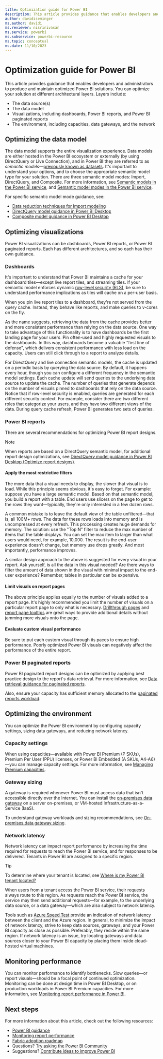 ```yaml
---
title: Optimization guide for Power BI
description: This article provides guidance that enables developers and administrators to produce and maintain optimized Power BI solutions. You can optimize your solution at different architectural layers.
author: davidiseminger
ms.author: davidi
ms.reviewer: nisrinivasan
ms.service: powerbi
ms.subservice: powerbi-resource
ms.topic: conceptual
ms.date: 11/10/2023
---
```


# Optimization guide for Power BI

This article provides guidance that enables developers and administrators to produce and maintain optimized Power BI solutions. You can optimize your solution at different architectural layers. Layers include:

- The data source(s)
- The data model
- Visualizations, including dashboards, Power BI reports, and Power BI paginated reports
- The environment, including capacities, data gateways, and the network

## Optimizing the data model

The data model supports the entire visualization experience. Data models are either hosted in the Power BI ecosystem or externally (by using DirectQuery or Live Connection), and in Power BI they are referred to as *semantic models*—[previously known as datasets](../connect-data/service-datasets-rename.md). It's important to understand your options, and to choose the appropriate semantic model type for your solution. There are three semantic model modes: Import, DirectQuery, and Composite. For more information, see [Semantic models in the Power BI service](../connect-data/service-datasets-understand.md), and  [Semantic model modes in the Power BI service](../connect-data/service-dataset-modes-understand.md).

For specific semantic model mode guidance, see:

- [Data reduction techniques for Import modeling](import-modeling-data-reduction.md)
- [DirectQuery model guidance in Power BI Desktop](directquery-model-guidance.md)
- [Composite model guidance in Power BI Desktop](composite-model-guidance.md)

## Optimizing visualizations

Power BI visualizations can be dashboards, Power BI reports, or Power BI paginated reports. Each has different architectures, and so each has their own guidance.

### Dashboards

It's important to understand that Power BI maintains a cache for your dashboard tiles—except live report tiles, and streaming tiles. If your semantic model enforces dynamic [row-level security (RLS)](../enterprise/service-admin-rls.md), be sure to understand performance implications as tiles will cache on a per-user basis.

When you pin live report tiles to a dashboard, they're not served from the query cache. Instead, they behave like reports, and make queries to v-cores on the fly.

As the name suggests, retrieving the data from the cache provides better and more consistent performance than relying on the data source. One way to take advantage of this functionality is to have dashboards be the first landing page for your users. Pin often-used and highly requested visuals to the dashboards. In this way, dashboards become a valuable "first line of defense", which delivers consistent performance with less load on the capacity. Users can still click through to a report to analyze details.

For DirectQuery and live connection semantic models, the cache is updated on a periodic basis by querying the data source. By default, it happens every hour, though you can configure a different frequency in the semantic model settings. Each cache update will send queries to the underlying data source to update the cache. The number of queries that generate depends on the number of visuals pinned to dashboards that rely on the data source. Notice that if row-level security is enabled, queries are generated for each different security context. For example, consider there are two different roles that categorize your users, and they have two different views of the data. During query cache refresh, Power BI generates two sets of queries.

### Power BI reports

There are several recommendations for optimizing Power BI report designs.

> [!NOTE]
> When reports are based on a DirectQuery semantic model, for additional report design optimizations, see [DirectQuery model guidance in Power BI Desktop (Optimize report designs)](directquery-model-guidance.md#optimize-report-designs).

#### Apply the most restrictive filters

The more data that a visual needs to display, the slower that visual is to load. While this principle seems obvious, it's easy to forget. For example: suppose you have a large semantic model. Based on that semantic model, you build a report with a table. End users use slicers on the page to get to the rows they want—typically, they're only interested in a few dozen rows.

A common mistake is to leave the default view of the table unfiltered—that is, all 100M+ rows. The data for these rows loads into memory and is uncompressed at every refresh. This processing creates huge demands for memory. The solution: use the "Top N" filter to reduce the max number of items that the table displays. You can set the max item to larger than what users would need, for example, 10,000. The result is the end-user experience doesn't change, but memory use drops greatly. And most importantly, performance improves.

A similar design approach to the above is suggested for every visual in your report. Ask yourself, is all the data in this visual needed? Are there ways to filter the amount of data shown in the visual with minimal impact to the end-user experience? Remember, tables in particular can be expensive.

#### Limit visuals on report pages

The above principle applies equally to the number of visuals added to a report page. It's highly recommended you limit the number of visuals on a particular report page to only what is necessary. [Drillthrough pages](report-drillthrough.md) and [report page tooltips](report-page-tooltips.md) are great ways to provide additional details without jamming more visuals onto the page.

#### Evaluate custom visual performance

Be sure to put each custom visual through its paces to ensure high performance. Poorly optimized Power BI visuals can negatively affect the performance of the entire report.

### Power BI paginated reports

Power BI paginated report designs can be optimized by applying best practice design to the report's data retrieval. For more information, see [Data retrieval guidance for paginated reports](report-paginated-data-retrieval.md).

Also, ensure your capacity has sufficient memory allocated to the [paginated reports workload](../enterprise/service-admin-premium-workloads.md#paginated-reports).

## Optimizing the environment

You can optimize the Power BI environment by configuring capacity settings, sizing data gateways, and reducing network latency.

### Capacity settings

When using capacities—available with Power BI Premium (P SKUs), Premium Per User (PPU) licenses, or Power BI Embedded (A SKUs, A4-A6)—you can manage capacity settings. For more information, see [Managing Premium capacities](../enterprise/service-premium-capacity-manage.md).

### Gateway sizing

A gateway is required whenever Power BI must access data that isn't accessible directly over the Internet. You can install the [on-premises data gateway](../connect-data/service-gateway-onprem.md) on a server on-premises, or VM-hosted Infrastructure-as-a-Service (IaaS).

To understand gateway workloads and sizing recommendations, see [On-premises data gateway sizing](gateway-onprem-sizing.md).

### Network latency

Network latency can impact report performance by increasing the time required for requests to reach the Power BI service, and for responses to be delivered. Tenants in Power BI are assigned to a specific region.

> [!TIP]
> To determine where your tenant is located, see [Where is my Power BI tenant located?](../admin/service-admin-where-is-my-tenant-located.md)

When users from a tenant access the Power BI service, their requests always route to this region. As requests reach the Power BI service, the service may then send additional requests—for example, to the underlying data source, or a data gateway—which are also subject to network latency.

Tools such as [Azure Speed Test](https://azurespeedtest.azurewebsites.net/) provide an indication of network latency between the client and the Azure region. In general, to minimize the impact of network latency, strive to keep data sources, gateways, and your Power BI capacity as close as possible. Preferably, they reside within the same region. If network latency is an issue, try locating gateways and data sources closer to your Power BI capacity by placing them inside cloud-hosted virtual machines.

## Monitoring performance

You can monitor performance to identify bottlenecks. Slow queries—or report visuals—should be a focal point of continued optimization. Monitoring can be done at design time in Power BI Desktop, or on production workloads in Power BI Premium capacities. For more information, see [Monitoring report performance in Power BI](monitor-report-performance.md).

## Next steps

For more information about this article, check out the following resources:

- [Power BI guidance](index.yml)
- [Monitoring report performance](monitor-report-performance.md)
- [Fabric adoption roadmap](fabric-adoption-roadmap.md)
- Questions? [Try asking the Power BI Community](https://community.powerbi.com/)
- Suggestions? [Contribute ideas to improve Power BI](https://ideas.powerbi.com/)
